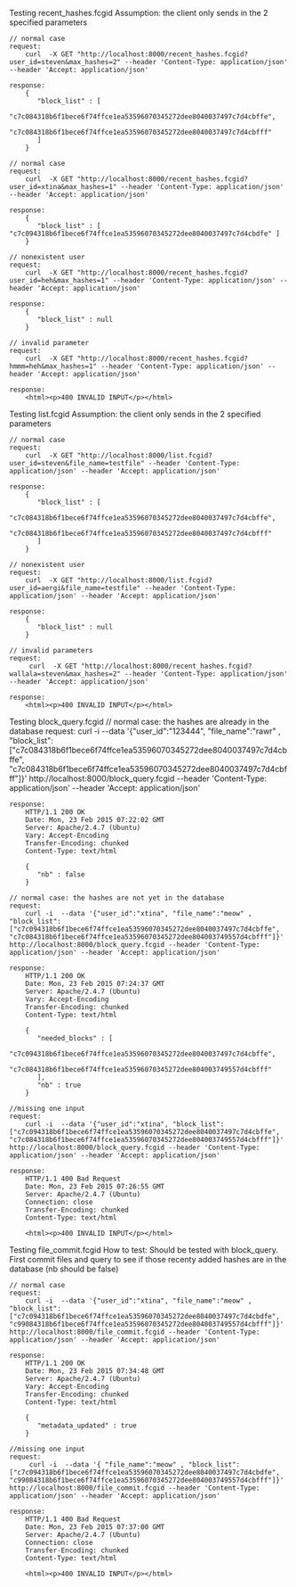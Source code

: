 Testing recent_hashes.fcgid
	Assumption: the client only sends in the 2 specified parameters

	// normal case
	request:
		curl  -X GET "http://localhost:8000/recent_hashes.fcgid?user_id=steven&max_hashes=2" --header 'Content-Type: application/json' --header 'Accept: application/json'

	response:
		{
		   "block_list" : [
		      "c7c084318b6f1bece6f74ffce1ea53596070345272dee8040037497c7d4cbffe",
		      "c7c084318b6f1bece6f74ffce1ea53596070345272dee8040037497c7d4cbfff"
		   ]
		}

	// normal case
	request: 
		curl  -X GET "http://localhost:8000/recent_hashes.fcgid?user_id=xtina&max_hashes=1" --header 'Content-Type: application/json' --header 'Accept: application/json'
	
	response:
		{
		   "block_list" : [ "c7c094318b6f1bece6f74ffce1ea53596070345272dee8040037497c7d4cbdfe" ]
		}

	// nonexistent user 
	request:
		curl  -X GET "http://localhost:8000/recent_hashes.fcgid?user_id=heh&max_hashes=1" --header 'Content-Type: application/json' --header 'Accept: application/json'
		
	response:	
		{
		   "block_list" : null
		}

	// invalid parameter
	request:
		curl  -X GET "http://localhost:8000/recent_hashes.fcgid?hmmm=heh&max_hashes=1" --header 'Content-Type: application/json' --header 'Accept: application/json'

	response:
		<html><p>400 INVALID INPUT</p></html>

Testing list.fcgid
	Assumption: the client only sends in the 2 specified parameters 
	
	// normal case
	request:	
		curl  -X GET "http://localhost:8000/list.fcgid?user_id=steven&file_name=testfile" --header 'Content-Type: application/json' --header 'Accept: application/json'

	response:
		{
		   "block_list" : [
		      "c7c084318b6f1bece6f74ffce1ea53596070345272dee8040037497c7d4cbffe",
		      "c7c084318b6f1bece6f74ffce1ea53596070345272dee8040037497c7d4cbfff"
		   ]
		}

	// nonexistent user
	request: 
		curl  -X GET "http://localhost:8000/list.fcgid?user_id=aergi&file_name=testfile" --header 'Content-Type: application/json' --header 'Accept: application/json'

	response:
		{
		   "block_list" : null
		}

	// invalid parameters	
	request:
		 curl  -X GET "http://localhost:8000/recent_hashes.fcgid?wallala=steven&max_hashes=2" --header 'Content-Type: application/json' --header 'Accept: application/json'

	response:
		<html><p>400 INVALID INPUT</p></html>


Testing block_query.fcgid
	// normal case: the hashes are already in the database
	request:
		curl -i  --data '{"user_id":"123444", "file_name":"rawr" , "block_list":["c7c084318b6f1bece6f74ffce1ea53596070345272dee8040037497c7d4cbffe", "c7c084318b6f1bece6f74ffce1ea53596070345272dee8040037497c7d4cbfff"]}' http://localhost:8000/block_query.fcgid --header 'Content-Type: application/json' --header 'Accept: application/json'

	response:
		HTTP/1.1 200 OK
		Date: Mon, 23 Feb 2015 07:22:02 GMT
		Server: Apache/2.4.7 (Ubuntu)
		Vary: Accept-Encoding
		Transfer-Encoding: chunked
		Content-Type: text/html

		{
		   "nb" : false
		}

	// normal case: the hashes are not yet in the database
	request:
		curl -i  --data '{"user_id":"xtina", "file_name":"meow" , "block_list":["c7c094318b6f1bece6f74ffce1ea53596070345272dee8040037497c7d4cbffe", "c7c084318b6f1bece6f74ffce1ea53596070345272dee804003749557d4cbfff"]}' http://localhost:8000/block_query.fcgid --header 'Content-Type: application/json' --header 'Accept: application/json'

	response: 
		HTTP/1.1 200 OK
		Date: Mon, 23 Feb 2015 07:24:37 GMT
		Server: Apache/2.4.7 (Ubuntu)
		Vary: Accept-Encoding
		Transfer-Encoding: chunked
		Content-Type: text/html

		{
		   "needed_blocks" : [
		      "c7c094318b6f1bece6f74ffce1ea53596070345272dee8040037497c7d4cbffe",
		      "c7c084318b6f1bece6f74ffce1ea53596070345272dee804003749557d4cbfff"
		   ],
		   "nb" : true
		}

	//missing one input
	request: 
		curl -i  --data '{"user_id":"xtina", "block_list":["c7c094318b6f1bece6f74ffce1ea53596070345272dee8040037497c7d4cbffe", "c7c084318b6f1bece6f74ffce1ea53596070345272dee804003749557d4cbfff"]}' http://localhost:8000/block_query.fcgid --header 'Content-Type: application/json' --header 'Accept: application/json'

	response:
		HTTP/1.1 400 Bad Request
		Date: Mon, 23 Feb 2015 07:26:55 GMT
		Server: Apache/2.4.7 (Ubuntu)
		Connection: close
		Transfer-Encoding: chunked
		Content-Type: text/html

		<html><p>400 INVALID INPUT</p></html>

Testing file_commit.fcgid
	How to test: Should be tested with block_query. First commit files and query to see if those recenty added hashes are in the database (nb should be false)

	// normal case
	request: 
		curl -i  --data '{"user_id":"xtina", "file_name":"meow" , "block_list":["c7c094318b6f1bece6f74ffce1ea53596070345272dee8040037497c7d4cbdfe", "c99084318b6f1bece6f74ffce1ea53596070345272dee804003749557d4cbfff"]}' http://localhost:8000/file_commit.fcgid --header 'Content-Type: application/json' --header 'Accept: application/json'

	response: 
		HTTP/1.1 200 OK
		Date: Mon, 23 Feb 2015 07:34:48 GMT
		Server: Apache/2.4.7 (Ubuntu)
		Vary: Accept-Encoding
		Transfer-Encoding: chunked
		Content-Type: text/html

		{
		   "metadata_updated" : true
		}

	//missing one input
	request:
		 curl -i  --data '{ "file_name":"meow" , "block_list":["c7c094318b6f1bece6f74ffce1ea53596070345272dee8040037497c7d4cbdfe", "c99084318b6f1bece6f74ffce1ea53596070345272dee804003749557d4cbfff"]}' http://localhost:8000/file_commit.fcgid --header 'Content-Type: application/json' --header 'Accept: application/json'
	
	response:
		HTTP/1.1 400 Bad Request
		Date: Mon, 23 Feb 2015 07:37:00 GMT
		Server: Apache/2.4.7 (Ubuntu)
		Connection: close
		Transfer-Encoding: chunked
		Content-Type: text/html

		<html><p>400 INVALID INPUT</p></html>
